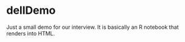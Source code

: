 # dellDemo

Just a small demo for our interview. It is basically an R notebook that renders into HTML.
